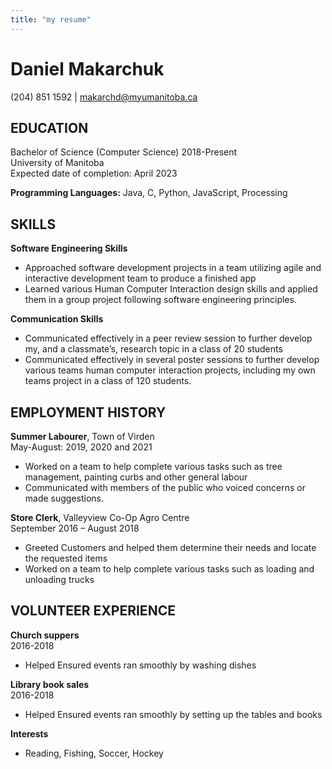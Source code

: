 ```yaml
---
title: "my resume"
---
```


# Daniel Makarchuk  
(204) 851 1592 | makarchd@myumanitoba.ca
  
## EDUCATION

Bachelor of Science (Computer Science)
2018-Present  
University of Manitoba  
Expected date of completion: April 2023

**Programming Languages:** Java, C, Python, JavaScript, Processing  

## SKILLS

**Software Engineering Skills**
- Approached software development projects in a team utilizing agile and interactive development team to produce a finished app  
- Learned various Human Computer Interaction design skills and applied them in a group project following software engineering principles.

**Communication Skills**

- Communicated effectively in a peer review session to further develop my, and a classmate’s, research topic in a class of 20 students
- Communicated effectively in several poster sessions to further develop various teams human computer interaction projects, including my own teams project in a class of 120 students.

## EMPLOYMENT HISTORY
**Summer Labourer**, Town of Virden  
May-August: 2019, 2020 and 2021

- Worked on a team to help complete various tasks such as tree management, painting curbs and other general labour
- Communicated with members of the public who voiced concerns or made suggestions.

**Store Clerk**, Valleyview Co-Op Agro Centre  
September 2016 – August 2018 

- Greeted Customers and helped them determine their needs and locate the requested items
- Worked on a team to help complete various tasks such as loading and unloading trucks

## VOLUNTEER EXPERIENCE

**Church suppers**  
2016-2018

- Helped Ensured events ran smoothly by washing dishes

**Library book sales**  
2016-2018
- Helped Ensured events ran smoothly by setting up the tables and books

**Interests**
- Reading, Fishing, Soccer, Hockey
